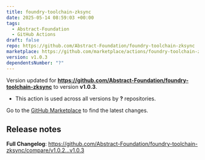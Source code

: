 ```yaml
---
title: foundry-toolchain-zksync
date: 2025-05-14 08:59:03 +00:00
tags:
  - Abstract-Foundation
  - GitHub Actions
draft: false
repo: https://github.com/Abstract-Foundation/foundry-toolchain-zksync
marketplace: https://github.com/marketplace/actions/foundry-toolchain-zksync
version: v1.0.3
dependentsNumber: "?"
---
```



Version updated for **https://github.com/Abstract-Foundation/foundry-toolchain-zksync** to version **v1.0.3**.
- This action is used across all versions by **?** repositories.

Go to the [GitHub Marketplace](https://github.com/marketplace/actions/foundry-toolchain-zksync) to find the latest changes.

## Release notes

**Full Changelog**: https://github.com/Abstract-Foundation/foundry-toolchain-zksync/compare/v1.0.2...v1.0.3
